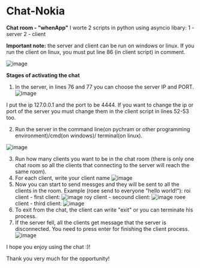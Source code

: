 # Chat-Nokia

**Chat room - "whenApp"**
I worte 2 scripts in python using asyncio libary:
  1 - server
  2 - client
  
**Important note:** 
the server and client can be run on windows or linux. If you run the client on linux, you must put line 86 (in client script) in comment.

![image](https://user-images.githubusercontent.com/65657971/174467522-486f7fc5-f308-4b1a-b69d-2cfae2ce9017.png)


**Stages of activating the chat**
1. In the server, in lines 76 and 77 you can choose the server IP and PORT.
![image](https://user-images.githubusercontent.com/65657971/174239410-3546b917-6b60-4103-ab89-a75f380bbaa3.png)

I put the ip 127.0.0.1 and the port to be 4444.
If you want to change the ip or port of the server you must change them in the client script in lines 52-53 too.

2. Run the server in the command line(on pychram or other programming environment)/cmd(on windows)/ terminal(on linux).

![image](https://user-images.githubusercontent.com/65657971/174240264-aa9e83c2-f41d-47aa-8113-7f2c859534e6.png)

3. Run how many clients you want to be in the chat room (there is only one chat room so all the clients that connecting to the server will reach the same room).
4. For each client, write your client name
![image](https://user-images.githubusercontent.com/65657971/174240736-04a77a3a-9cc3-4ff1-b393-5f58002e0b87.png)
5. Now you can start to send messges and they will be sent to all the clients in the room.
Example (roee send to everyone "hello world!"):
roi client - first client:
![image](https://user-images.githubusercontent.com/65657971/174241125-72f20163-29f0-4a56-864b-8bec99fef02f.png)
roy client - secound client:
![image](https://user-images.githubusercontent.com/65657971/174241279-71779416-e7ed-49d5-aba0-6e38a9e6671a.png)
roee client - third client:
![image](https://user-images.githubusercontent.com/65657971/174241443-060a34be-4e25-4a9d-b371-fae92de52d04.png)
6. To exit from the chat, the client can write "exit" or you can terminate his process.
7. If the server fell, all the clients get message that the server is disconnected. You need to press enter for finishing the client process.
![image](https://user-images.githubusercontent.com/65657971/174467657-d1e0f2fd-5aad-4b1b-922b-771fb3618cc6.png)

I hope you enjoy using the chat :)!

Thank you very much for the opportunity!
